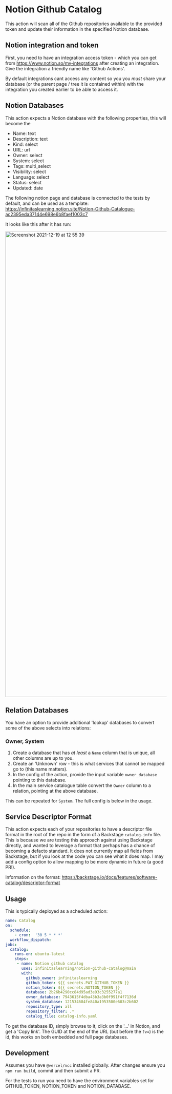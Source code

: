 # Notion Github Catalog

This action will scan all of the Github repositories available to the provided token and update their information in the specified Notion database.

## Notion integration and token

First, you need to have an integration access token - which you can get from https://www.notion.so/my-integrations after creating an integration.  Give the integration a friendly name like 'Github Actions'.

By default integrations cant access any content so you you *must* share your database (or the parent page / tree it is contained within) with the integration you created earlier to be able to access it.

## Notion Databases

This action expects a Notion database with the following properties, this will become the 

  - Name: text
  - Description: text
  - Kind: select
  - URL: url
  - Owner: select
  - System: select
  - Tags: multi_select
  - Visibility: select
  - Language: select
  - Status: select
  - Updated: date

The following notion page and database is connected to the tests by default, and can be used as a template: https://infinitaslearning.notion.site/Notion-Github-Catalogue-ac2395eda37144e698e6b8faef1003c7

It looks like this after it has run:

<img width="1451" alt="Screenshot 2021-12-19 at 12 55 39" src="https://user-images.githubusercontent.com/239305/146673989-01187d53-d2fd-42ba-9968-31442b8cc92d.png">

## Relation Databases

You have an option to provide additional 'lookup' databases to convert some of the above selects into relations:

### Owner, System

1. Create a database that has *at least* a `Name` column that is unique, all other columns are up to you.
2. Create an 'Unknown' row - this is what services that cannot be mapped go to (this name matters).
3. In the config of the action, provide the input variable `owner_database` pointing to this database.
4. In the main service catalogue table convert the `Owner` column to a relation, pointing at the above database.

This can be repeated for `System`.  The full config is below in the usage.

## Service Descriptor Format

This action expects each of your repositories to have a descriptor file format in the root of the repo in the form of a Backstage `catalog-info` file.  This is because we are testing this approach against using Backstage directly, and wanted to leverage a format that perhaps has a chance of becoming a defacto standard.  It does not currently map all fields from Backstage, but if you look at the code you can see what it does map.  I may add a config option to allow mapping to be more dynamic in future (a good PR!). 

Information on the format: https://backstage.io/docs/features/software-catalog/descriptor-format

## Usage

This is typically deployed as a scheduled action:

```yaml
name: Catalog
on:
  schedule:
    - cron:  '30 5 * * *'
  workflow_dispatch:
jobs:
  catalog:
    runs-on: ubuntu-latest
    steps:
     - name: Notion github catalog     
       uses: infinitaslearning/notion-github-catalog@main        
       with:          
         github_owner: infinitaslearning
         github_token: ${{ secrets.PAT_GITHUB_TOKEN }}
         notion_token: ${{ secrets.NOTION_TOKEN }}
         database: 2b26b4290cc84d95ad3e93c3255277a1    
         owner_database: 7943615f4dba43b3a3b0f991f4f7136d
         system_database: 121534684fe840a1953500e603c2b602
         repository_type: all
         repository_filter: .*
         catalog_file: catalog-info.yaml

```

To get the database ID, simply browse to it, click on the '...' in Notion, and get a 'Copy link'.  The GUID at the end of the URL (but before the `?v=`) is the id, this works on both embedded and full page databases.

## Development

Assumes you have `@vercel/ncc` installed globally.
After changes ensure you `npm run build`, commit and then submit a PR.

For the tests to run you need to have the environment variables set for GITHUB_TOKEN, NOTION_TOKEN and NOTION_DATABASE.
